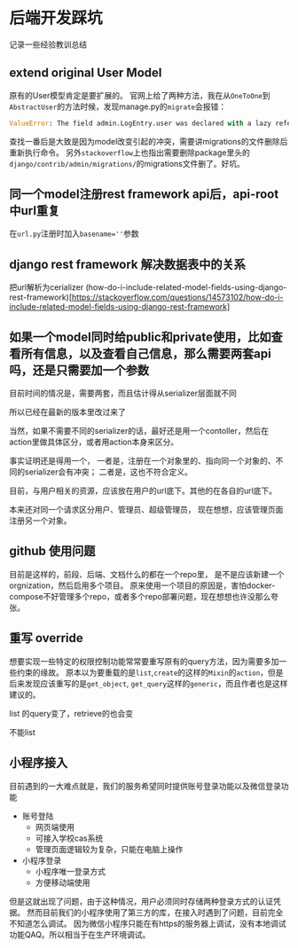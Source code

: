 # 后端开发踩坑

记录一些经验教训总结

## extend original User Model

原有的User模型肯定是要扩展的。
官网上给了两种方法，我在从`OneToOne`到`AbstractUser`的方法时候，发现manage.py的`migrate`会报错：
```python
ValueError: The field admin.LogEntry.user was declared with a lazy reference to 'users.userprofile', but ... not installed/reference.
```
查找一番后是大致是因为model改变引起的冲突，需要讲migrations的文件删除后重新执行命令。
另外`stackoverflow`上也指出需要删除package里头的`django/contrib/admin/migrations/`的migrations文件删了。好坑。

## 同一个model注册rest framework api后，api-root 中url重复

在`url.py`注册时加入`basename=''`参数

## django rest framework 解决数据表中的关系

把url解析为cerializer
(how-do-i-include-related-model-fields-using-django-rest-framework)[https://stackoverflow.com/questions/14573102/how-do-i-include-related-model-fields-using-django-rest-framework]

## 如果一个model同时给public和private使用，比如查看所有信息，以及查看自己信息，那么需要两套api吗，还是只需要加一个参数

目前时间的情况是，需要两套，而且估计得从serializer层面就不同

所以已经在最新的版本里改过来了

当然，如果不需要不同的serializer的话，最好还是用一个contoller，然后在action里做具体区分，或者用action本身来区分。

事实证明还是得用一个，
一者是，注册在一个对象里的、指向同一个对象的、不同的serializer会有冲突；
二者是，这也不符合定义。

目前，与用户相关的资源，应该放在用户的url底下。其他的在各自的url底下。

本来还对同一个请求区分用户、管理员、超级管理员，
现在想想，应该管理页面注册另一个对象。


## github 使用问题

目前是这样的，前段、后端、文档什么的都在一个repo里，
是不是应该新建一个orgnization，然后启用多个项目。
原来使用一个项目的原因是，害怕docker-compose不好管理多个repo，或者多个repo部署问题，现在想想也许没那么夸张。


## 重写 override

想要实现一些特定的权限控制功能常常要重写原有的query方法，因为需要多加一些约束的缘故。
原本以为要重载的是`list`,`create`的这样的`Mixin`的`action`，但是后来发现应该重写的是`get_object`,
`get_query`这样的`generic`，而且作者也是这样建议的。



list 的query变了，retrieve的也会变

不能list

## 小程序接入

目前遇到的一大难点就是，我们的服务希望同时提供账号登录功能以及微信登录功能

- 账号登陆
  - 网页端使用
  - 可接入学校cas系统
  - 管理页面逻辑较为复杂，只能在电脑上操作
- 小程序登录
  - 小程序唯一登录方式
  - 方便移动端使用
  
但是这就出现了问题，由于这种情况，用户必须同时存储两种登录方式的认证凭据。
然而目前我们的小程序使用了第三方的库，在接入时遇到了问题，目前完全不知道怎么调试。
因为微信小程序只能在有https的服务器上调试，没有本地调试功能QAQ。所以相当于在生产环境调试。